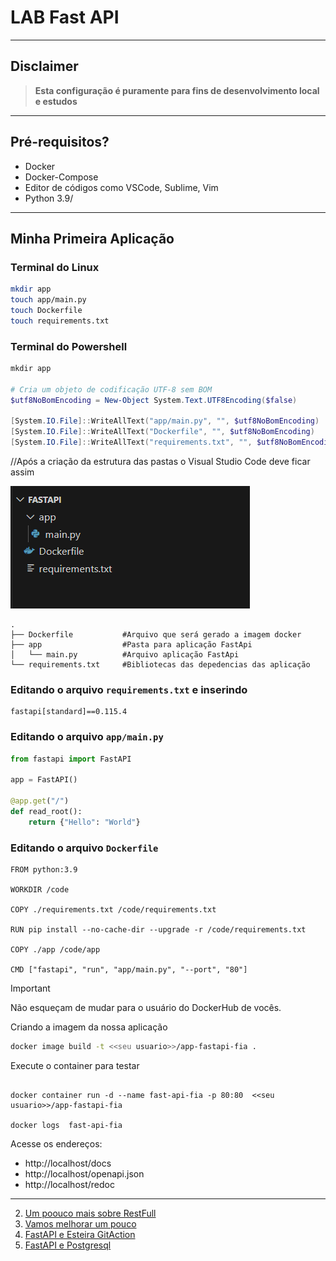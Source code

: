# LAB Fast API
---
## Disclaimer
> **Esta configuração é puramente para fins de desenvolvimento local e estudos**
> 

---

## Pré-requisitos?
* Docker
* Docker-Compose
* Editor de códigos como VSCode, Sublime, Vim
* Python 3.9/
---

## Minha Primeira Aplicação

 ### Terminal do Linux
```bash
mkdir app
touch app/main.py
touch Dockerfile
touch requirements.txt
```
 
 ### Terminal do Powershell
```powershell
mkdir app

# Cria um objeto de codificação UTF-8 sem BOM
$utf8NoBomEncoding = New-Object System.Text.UTF8Encoding($false)

[System.IO.File]::WriteAllText("app/main.py", "", $utf8NoBomEncoding)
[System.IO.File]::WriteAllText("Dockerfile", "", $utf8NoBomEncoding)
[System.IO.File]::WriteAllText("requirements.txt", "", $utf8NoBomEncoding)


```

//Após a criação da estrutura das pastas o Visual Studio Code deve ficar assim

![Estrutura](../../content/lab-fastapi-01.png)


```
.
├── Dockerfile           #Arquivo que será gerado a imagem docker
├── app                  #Pasta para aplicação FastApi
│   └── main.py          #Arquivo aplicação FastApi 
└── requirements.txt     #Bibliotecas das depedencias das aplicação
```

### Editando o arquivo `requirements.txt` e inserindo


```plain
fastapi[standard]==0.115.4
```

### Editando o arquivo `app/main.py`


```python
from fastapi import FastAPI

app = FastAPI()

@app.get("/")
def read_root():
    return {"Hello": "World"}

```

### Editando o arquivo `Dockerfile`

```docker
FROM python:3.9

WORKDIR /code

COPY ./requirements.txt /code/requirements.txt

RUN pip install --no-cache-dir --upgrade -r /code/requirements.txt

COPY ./app /code/app

CMD ["fastapi", "run", "app/main.py", "--port", "80"]

```

> [!IMPORTANT]
> Não esqueçam de mudar para o usuário do DockerHub de vocês.

Criando a imagem da nossa aplicação

```bash
docker image build -t <<seu usuario>>/app-fastapi-fia .

```


Execute o container para testar

```console

docker container run -d --name fast-api-fia -p 80:80  <<seu usuario>>/app-fastapi-fia

docker logs  fast-api-fia

```

Acesse os endereços:

* http://localhost/docs
* http://localhost/openapi.json
* http://localhost/redoc

---


2. [Um poouco mais sobre RestFull](../app-restfull/README.md)
3. [Vamos melhorar um pouco](../app-restfull-refactor/README.md)
4. [FastAPI e Esteira GitAction](../app-gitaction/README.md)
5. [FastAPI e Postgresql](../app-crud-db/README.md)
